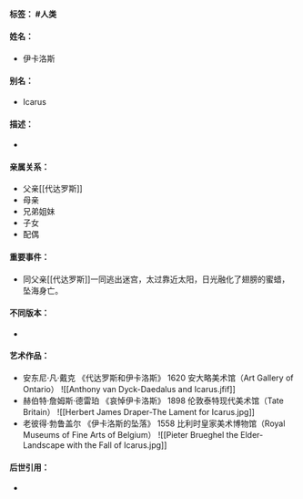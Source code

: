 #### 标签： #人类
#### 姓名：
- 伊卡洛斯
#### 别名：
- Icarus
#### 描述：
- 
#### 亲属关系：
- 父亲[[代达罗斯]]
- 母亲
- 兄弟姐妹
- 子女
- 配偶
#### 重要事件：
- 同父亲[[代达罗斯]]一同逃出迷宫，太过靠近太阳，日光融化了翅膀的蜜蜡，坠海身亡。
#### 不同版本：
- 
#### 艺术作品：
- 安东尼·凡·戴克 《代达罗斯和伊卡洛斯》 1620 安大略美术馆（Art Gallery of Ontario）
![[Anthony van Dyck-Daedalus and Icarus.jfif]]
- 赫伯特·詹姆斯·德雷珀 《哀悼伊卡洛斯》 1898 伦敦泰特现代美术馆（Tate Britain）
![[Herbert James Draper-The Lament for Icarus.jpg]]
- 老彼得·勃鲁盖尔 《伊卡洛斯的坠落》 1558 比利时皇家美术博物馆（Royal Museums of Fine Arts of Belgium） 
![[Pieter Brueghel the Elder-Landscape with the Fall of Icarus.jpg]]
#### 后世引用：
- 